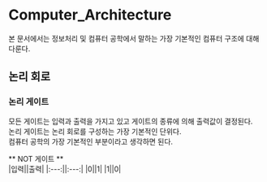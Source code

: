 # Computer_Architecture  
본 문서에서는 정보처리 및 컴퓨터 공학에서 말하는 가장 기본적인 컴퓨터 구조에 대해 다룬다.  

## 논리 회로  
### 논리 게이트  
모든 게이트는 입력과 출력을 가지고 있고 게이트의 종류에 의해 출력값이 결정된다.  
논리 게이트는 논리 회로를 구성하는 가장 기본적인 단위다.  
컴퓨터 공학의 가장 기본적인 부분이라고 생각하면 된다.  

** NOT 게이트 **  
|입력||출력|
|:---:||:---:|
|0||1|
|1||0|
